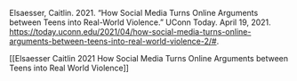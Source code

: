 Elsaesser, Caitlin. 2021. “How Social Media Turns Online Arguments between Teens into Real-World Violence.” UConn Today. April 19, 2021. https://today.uconn.edu/2021/04/how-social-media-turns-online-arguments-between-teens-into-real-world-violence-2/#.

[[Elsaesser Caitlin 2021 How Social Media Turns Online Arguments between Teens into Real World Violence]]

